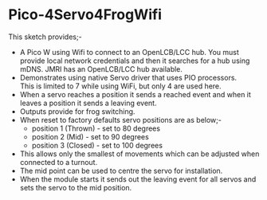 # Pico-4Servo4FrogWifi
This sketch provides;-
- A Pico W using Wifi to connect to an OpenLCB/LCC hub. You must provide local network credentials and then it searches for a hub using mDNS. JMRI has an OpenLCB/LCC hub available.
- Demonstrates using native Servo driver that uses PIO processors.  
  This is limited to 7 while using WiFi, but only 4 are used here.
- When a servo reaches a position it sends a reached event and when it leaves a position it sends a leaving event.
- Outputs provide for frog switching.
- When reset to factory defaults servo positions are as below;-
    - position 1 (Thrown) - set to 80 degrees
    - position 2 (Mid) - set to 90 degrees
    - position 3 (Closed) - set to 100 degrees
- This allows only the smallest of movements which can be adjusted when connected to a turnout.
- The mid point can be used to centre the servo for installation.
- When the module starts it sends out the leaving event for all servos and sets the servo to
the mid position.
